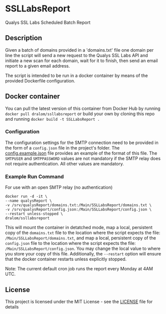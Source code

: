 # SSLLabsReport

Qualys SSL Labs Scheduled Batch Report

## Description

Given a batch of domains provided in a 'domains.txt' file one domain per line the script will send a new request to the Qualys SSL Labs API and initiate a new scan for each domain, wait for it to finish, then send an email report to a given email address.

The script is intended to be run in a docker container by means of the provided Dockerfile configuration.

## Docker container

You can pull the latest version of this container from Docker Hub by running `docker pull dralom/ssllabsreport` or build your own by cloning this repo and running `docker build -t SSLLabsReport .`

### Configuration

The configuration settings for the SMTP connection need to be provided in the form of a `config.json` file in the project's folder. The [config.example.json](src/config.example.json) file provides an example of the format of this file. The `SMTPUSER` and `SMTPPASSWORD` values are not mandatory if the SMTP relay does not require authentication. All other values are mandatory.

### Example Run Command

For use with an open SMTP relay (no authentication)

```
docker run -d -it \
--name qualysReport \
-v /srv/qualysReport/domains.txt:/Main/SSLLabsReport/domains.txt \
-v /srv/qualysReport/config.json:/Main/SSLLabsReport/config.json \
--restart unless-stopped \
dralom/ssllabsreport
```

This will mount the container in detatched mode, map a local, persistent copy of the `domains.txt` file to the location where the script expects the file: `/Main/SSLLabsReport/domains.txt`, and map a local, persistent copy of the `config.json` file to the location where the script expects the file: `/Main/SSLLabsReport/config.json`. You may change the local value to where you store your copy of this file. Additionally, the `--restart` option will ensure that the docker container restarts unless explicitly stopped.

Note: The current default cron job runs the report every Monday at 4AM UTC.

## License

This project is licensed under the MIT License - see the [LICENSE](LICENSE) file for details
